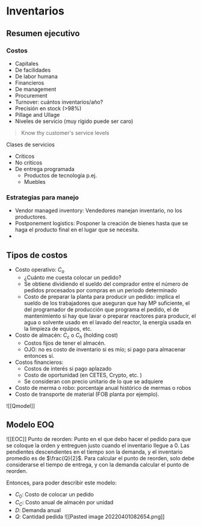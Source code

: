 # Inventarios
## Resumen ejecutivo
### Costos
- Capitales
- De facilidades
- De labor humana
- Financieros
- De management
- Procurement 
- Turnover: cuántos inventarios/año? 
- Precisión en stock (>98%)
- Pillage and Ullage
- Niveles de servicio (muy rígido puede ser caro)

> Know thy customer's service levels

Clases de servicios
- Críticos
- No críticos
- De entrega programada
	- Productos de tecnología p.ej.
	- Muebles

### Estrategias para manejo
- Vendor managed inventory: Vendedores manejan inventario, no los productores.
- Postponement logistics: Posponer la creación de bienes hasta que se haga el producto final en el lugar que se necesita.
- 

## Tipos de costos
- Costo operativo: $C_o$
	- ¿Cuánto me cuesta colocar un pedido?
	- Se obtiene dividiendo el sueldo del comprador entre el número de pedidos procesados por compras en un periodo determinado
	- Costo de preparar la planta para producir un pedido: implica el sueldo de los trabajadores que aseguran que hay MP suficiente, el del programador de producción que programa el pedido, el de mantenimiento si hay que lavar o preparar reactores para producir, el agua o solvente usado en el lavado del reactor,  la energía usada en la limpieza de equipos, etc. 
- Costo de almacén: $C_c$ o $C_h$ (holding cost)
	- Costos fijos de tener el almacén.
	- OJO: no es costo de inventario si es mío; si pago para almacenar entonces sí. 
- Costos financieros:
	- Costos de interés si pago aplazado
	- Costo de oportunidad (en CETES, Crypto, etc. )
	- Se consideran con precio unitario de lo que se adquiere
- Costo de merma o robo: porcentaje anual histórico de mermas o robos
- Costo de transporte de material (FOB planta por ejemplo).

![[Qmodel]]

## Modelo EOQ
![[EOC]]
Punto de reorden: Punto en el que debo hacer el pedido para que se coloque la orden y entreguen justo cuando el inventario llegue a 0. 
Las pendientes descendientes en el tiempo son la demanda, y el inventario promedio es de $\frac{Q}{2}$. Para calcular el punto de reorden, solo debe considerarse el tiempo de entrega, y con la demanda calcular el punto de reorden. 

Entonces, para poder describir este modelo: 
- $C_0$: Costo de colocar un pedido
- $C_C$: Costo anual de almacén por unidad
- $D$: Demanda anual
- $Q$: Cantidad pedida
![[Pasted image 20220401082654.png]]

